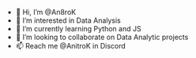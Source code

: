 - 👋 Hi, I’m @An8roK
- 👀 I’m interested in Data Analysis
- 🌱 I’m currently learning Python and JS
- 💞️ I’m looking to collaborate on Data Analytic projects
- 📫 Reach me @AnitroK in Discord
